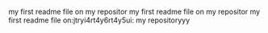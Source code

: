  my first readme file on my repositor my first readme file on my repositor my first readme file on:jtryi4rt4y6rt4y5ui: my repositoryyy
